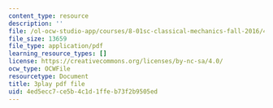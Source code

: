 ```yaml
---
content_type: resource
description: ''
file: /ol-ocw-studio-app/courses/8-01sc-classical-mechanics-fall-2016/4ed5ecc7ce5b4c1d1ffeb73f2b9505ed_sxv80X2jQYQ.pdf
file_size: 13659
file_type: application/pdf
learning_resource_types: []
license: https://creativecommons.org/licenses/by-nc-sa/4.0/
ocw_type: OCWFile
resourcetype: Document
title: 3play pdf file
uid: 4ed5ecc7-ce5b-4c1d-1ffe-b73f2b9505ed
---
```

